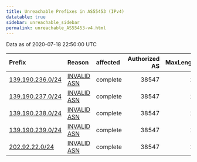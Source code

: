 ```yaml
---
title: Unreachable Prefixes in AS55453 (IPv4)
datatable: true
sidebar: unreachable_sidebar
permalink: unreachable_AS55453-v4.html
---
```


Data as of 2020-07-18 22:50:00 UTC


<div class="datatable-begin"></div>

| Prefix                                                     | Reason                                                                                                  | affected   |   Authorized AS |   MaxLength | Anchor                                       |   unreachable /24s |
|:-----------------------------------------------------------|:--------------------------------------------------------------------------------------------------------|:-----------|----------------:|------------:|:---------------------------------------------|-------------------:|
| [139.190.236.0/24](https://stat.ripe.net/139.190.236.0/24) | [INVALID ASN](https://rpki-validator.ripe.net/announcement-preview?asn=AS55453&prefix=139.190.236.0/24) | complete   |           38547 |          22 | [APNIC](unreachable_APNIC_RPKI_Root-v4.html) |                  1 |
| [139.190.237.0/24](https://stat.ripe.net/139.190.237.0/24) | [INVALID ASN](https://rpki-validator.ripe.net/announcement-preview?asn=AS55453&prefix=139.190.237.0/24) | complete   |           38547 |          22 | [APNIC](unreachable_APNIC_RPKI_Root-v4.html) |                  1 |
| [139.190.238.0/24](https://stat.ripe.net/139.190.238.0/24) | [INVALID ASN](https://rpki-validator.ripe.net/announcement-preview?asn=AS55453&prefix=139.190.238.0/24) | complete   |           38547 |          22 | [APNIC](unreachable_APNIC_RPKI_Root-v4.html) |                  1 |
| [139.190.239.0/24](https://stat.ripe.net/139.190.239.0/24) | [INVALID ASN](https://rpki-validator.ripe.net/announcement-preview?asn=AS55453&prefix=139.190.239.0/24) | complete   |           38547 |          22 | [APNIC](unreachable_APNIC_RPKI_Root-v4.html) |                  1 |
| [202.92.22.0/24](https://stat.ripe.net/202.92.22.0/24)     | [INVALID ASN](https://rpki-validator.ripe.net/announcement-preview?asn=AS55453&prefix=202.92.22.0/24)   | complete   |           38547 |          24 | [APNIC](unreachable_APNIC_RPKI_Root-v4.html) |                  1 |

<div class="datatable-end"></div>